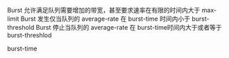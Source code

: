 Burst 允许满足队列需要增加的带宽，甚至要求速率在有限的时间内大于  max-limit 
Burst 发生仅当队列的 average-rate 在 burst-time 时间内小于 burst-threshold 
Burst 停止当队列的 average-rate 在 burst-time时间内大于或者等于 burst-threshlod

burst-time
